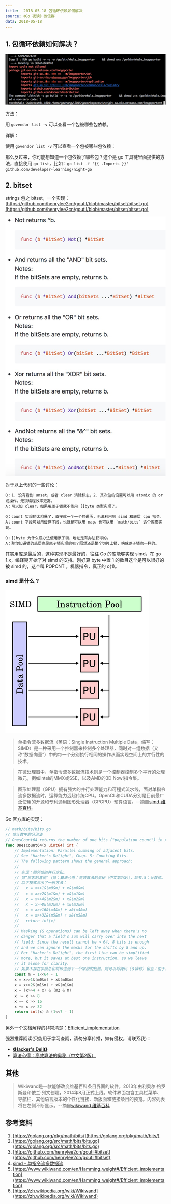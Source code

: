```yaml
---
title:  2018-05-18 包循环依赖如何解决
source: 《Go 夜读》微信群
data: 2018-05-18
---
```

## 1. 包循环依赖如何解决？

![import_cycle_not_allowed](../images/import_cycle_not_allowed.jpeg)

方法：

用 `govendor list -v` 可以查看一个包被哪些包依赖。

详解：

使用 `govendor list -v` 可以查看一个包被哪些包依赖：

那么反过来，你可能想知道一个包依赖了哪些包？这个是 go 工具链里面提供的方法，直接使用 `go list`，比如：`go list -f '{{ .Imports }}' github.com/developer-learning/night-go`

## 2. bitset

strings 包之 bitset，一个实现：[https://github.com/henrylee2cn/goutil/blob/master/bitset/bitset.go](https://github.com/henrylee2cn/goutil/blob/master/bitset/bitset.go)

![](../images/2018-05-19-wechat-discuss-bitset.jpeg)

对于以上代码的一些讨论：

```
Q：1. 没有看到 unset，或者 clear 清除标志，2. 其次位的设置可以用 atomic 的 or 或操作，无锁编程效率更高。
A：可以加 clear，如果用原子锁就不能用 []byte 类型实现了。

Q：count 实现的太粗暴了，直接就一个一个的遍历，无法利用到 simd 和底层 cpu 指令。
A：count 字段可以用缓存字段，也就是可以用 map，也可以用 `math/bits` 这个库来实现。

Q：[]byte 为什么没办法使用原子锁，地址是有办法获得的。
A：那你知道锁的底层也是原子锁实现的吧？既然还是整个切片上锁，换成原子锁也一样的。
```

其实用库是最后的，这种实现不是最好的，往往 Go 的库能够实现 simd，在 go 1.x，编译期开始了对 simd 的支持。刚好算 byte 中置 1 的数目这个是可以很好的被 simd 的，这个叫 POPCNT ，机器指令，真正的 o(1)。

### simd 是什么？

![simd](../images/450px-SIMD.svg.png)

>单指令流多数据流（英语：Single Instruction Multiple Data，缩写：SIMD）是一种采用一个控制器来控制多个处理器，同时对一组数据（又称“数据向量”）中的每一个分别执行相同的操作从而实现空间上的并行性的技术。

>在微处理器中，单指令流多数据流技术则是一个控制器控制多个平行的处理微元，例如Intel的MMX或SSE，以及AMD的3D Now!指令集。

>图形处理器（GPU）拥有强大的并行处理能力和可程式流水线，面对单指令流多数据流时，运算能力远超传统CPU。OpenCL和CUDA分別是目前最广泛使用的开源和专利通用图形处理器（GPGPU）预算语言。--摘自[simd-维基百科](https://zh.wikipedia.org/wiki/单指令流多数据流)。

Go 官方库的实现：

```go
// math/bits/bits.go
// 位计数中的分治法
// OnesCount64 returns the number of one bits ("population count") in x.
func OnesCount64(x uint64) int {
	// Implementation: Parallel summing of adjacent bits.
	// See "Hacker's Delight", Chap. 5: Counting Bits.
	// The following pattern shows the general approach:
	//
	// 实现：相邻位的并行求和。
	// 见“黑客的喜悦”（见：算法心得：高效算法的奥秘（中文第2版）），章节.5：计数位。
	// 以下模式显示了一般方法：
	//   x = x>>1&(m0&m) + x&(m0&m)
	//   x = x>>2&(m1&m) + x&(m1&m)
	//   x = x>>4&(m2&m) + x&(m2&m)
	//   x = x>>8&(m3&m) + x&(m3&m)
	//   x = x>>16&(m4&m) + x&(m4&m)
	//   x = x>>32&(m5&m) + x&(m5&m)
	//   return int(x)
	//
	// Masking (& operations) can be left away when there's no
	// danger that a field's sum will carry over into the next
	// field: Since the result cannot be > 64, 8 bits is enough
	// and we can ignore the masks for the shifts by 8 and up.
	// Per "Hacker's Delight", the first line can be simplified
	// more, but it saves at best one instruction, so we leave
	// it alone for clarity.
	// 如果不存在字段总和将传送到下一个字段的危险，则可以将掩码（＆操作）留空：由于结果不能大于64，所以8位就足够了，我们可以忽略8位以上的移位掩码。 根据“Hacker's Delight”，第一行可以简化得更多，但它最多可以节省一条指令，所以为了清晰起见，我们只保留一条。
	const m = 1<<64 - 1
	x = x>>1&(m0&m) + x&(m0&m)
	x = x>>2&(m1&m) + x&(m1&m)
	x = (x>>4 + x) & (m2 & m)
	x += x >> 8
	x += x >> 16
	x += x >> 32
	return int(x) & (1<<7 - 1)
}
```

另外一个文档解释的非常清楚：[Efficient_implementation](https://www.wikiwand.com/en/Hamming_weight#/Efficient_implementation)

强烈推荐阅读(只能用于学习查阅，请勿分享传播，如有侵权，请联系我)：

- **[《Hacker's Delit》](../docs/Hacker's-Delight-2nd-Edition.pdf)**
- [算法心得：高效算法的奥秘（中文第2版）](../docs/算法心得：高效算法的奥秘（中文第2版）.pdf)

## 其他

>Wikiwand是一款能够改变维基百科条目界面的软件，2013年由利奥尔·格罗斯曼和依兰·列文创建，2014年8月正式上线。软件界面包含工具栏菜单、导航栏、其他语言版本的个性化链接、新版面和链接条目的预览。内容列表将在左侧不断显示。--摘自[wikiwand 维基百科](https://zh.wikipedia.org/wiki/Wikiwand)

## 参考资料

1. [https://golang.org/pkg/math/bits/](https://golang.org/pkg/math/bits/)
2. [https://golang.org/src/math/bits/bits.go](https://golang.org/src/math/bits/bits.go)
3. [https://github.com/henrylee2cn/goutil#bitset](https://github.com/henrylee2cn/goutil#bitset)
4. [simd - 单指令流多数据流](https://zh.wikipedia.org/wiki/单指令流多数据流)
5. [https://www.wikiwand.com/en/Hamming_weight#/Efficient_implementation](https://www.wikiwand.com/en/Hamming_weight#/Efficient_implementation)
6. [https://zh.wikipedia.org/wiki/Wikiwand](https://zh.wikipedia.org/wiki/Wikiwand)
